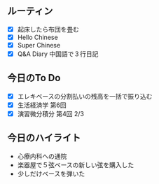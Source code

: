 ## ルーティン
- [x] 起床したら布団を畳む
- [x] Hello Chinese
- [x] Super Chinese
- [x] Q&A Diary 中国語で３行日記
## 今日のTo Do
- [x] エレキベースの分割払いの残高を一括で振り込む
- [x] 生活経済学 第6回
- [x] 演習微分積分 第4回 2/3
## 今日のハイライト
- 心療内科への通院
- 楽器屋で５弦ベースの新しい弦を購入した
- 少しだけベースを弾いた
